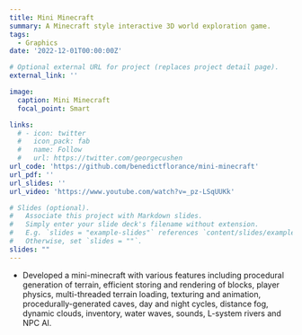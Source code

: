 ```yaml
---
title: Mini Minecraft
summary: A Minecraft style interactive 3D world exploration game.
tags:
  - Graphics
date: '2022-12-01T00:00:00Z'

# Optional external URL for project (replaces project detail page).
external_link: ''

image:
  caption: Mini Minecraft
  focal_point: Smart

links:
  # - icon: twitter
  #   icon_pack: fab
  #   name: Follow
  #   url: https://twitter.com/georgecushen
url_code: 'https://github.com/benedictflorance/mini-minecraft'
url_pdf: ''
url_slides: ''
url_video: 'https://www.youtube.com/watch?v=_pz-LSqUUKk'

# Slides (optional).
#   Associate this project with Markdown slides.
#   Simply enter your slide deck's filename without extension.
#   E.g. `slides = "example-slides"` references `content/slides/example-slides.md`.
#   Otherwise, set `slides = ""`.
slides: ""
---
```


- Developed a mini-minecraft with various features including procedural generation of terrain, efficient storing and rendering of blocks, player physics, multi-threaded terrain loading, texturing and animation, procedurally-generated caves, day and night cycles, distance fog, dynamic clouds, inventory, water waves, sounds, L-system rivers and NPC AI.